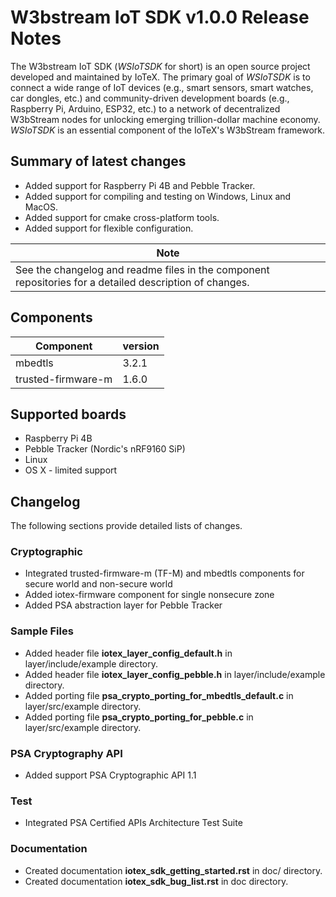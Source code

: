 # W3bstream IoT SDK v1.0.0 Release Notes

The W3bstream IoT SDK (_WSIoTSDK_ for short) is an open source project developed and maintained by IoTeX. The primary goal of _WSIoTSDK_ is to connect a wide range of IoT devices (e.g., smart sensors, smart watches, car dongles, etc.) and community-driven development boards (e.g., Raspberry Pi, Arduino, ESP32, etc.) to a network of decentralized W3bStream nodes for unlocking emerging trillion-dollar machine economy. _WSIoTSDK_ is an essential component of the IoTeX's W3bStream framework.

## Summary of latest changes

- Added support for Raspberry Pi 4B and Pebble Tracker.
- Added support for compiling and testing on Windows, Linux and MacOS.
- Added support for cmake cross-platform tools.
- Added support for flexible configuration.

| Note                                                         |
| ------------------------------------------------------------ |
| See the changelog and readme files in the component repositories for a detailed description of changes. |

## Components

| Component          | version |
| ------------------ | ------- |
| mbedtls            | 3.2.1   |
| trusted-firmware-m | 1.6.0   |



## Supported boards

- Raspberry Pi 4B
- Pebble Tracker (Nordic's nRF9160 SiP)
- Linux
- OS X - limited support

## Changelog

The following sections provide detailed lists of changes.

### Cryptographic

- Integrated trusted-firmware-m (TF-M) and mbedtls components for secure world and non-secure world
- Added iotex-firmware component for single nonsecure zone
- Added PSA abstraction layer for Pebble Tracker

### Sample Files

- Added header file **iotex_layer_config_default.h** in layer/include/example directory.
- Added header file **iotex_layer_config_pebble.h** in layer/include/example directory.
- Added porting file **psa_crypto_porting_for_mbedtls_default.c** in layer/src/example directory.
- Added porting file **psa_crypto_porting_for_pebble.c** in layer/src/example directory.

### PSA Cryptography API

- Added support PSA Cryptographic API 1.1

### Test

- Integrated PSA Certified APIs Architecture Test Suite

### Documentation

- Created documentation **iotex_sdk_getting_started.rst** in doc/ directory.
- Created documentation **iotex_sdk_bug_list.rst** in doc directory.